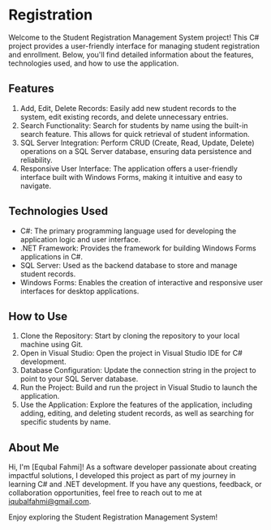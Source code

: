 # Registration

Welcome to the Student Registration Management System project! This C# project provides a user-friendly interface for managing student registration and enrollment. Below, you'll find detailed information about the features, technologies used, and how to use the application.

## Features

1. Add, Edit, Delete Records: Easily add new student records to the system, edit existing records, and delete unnecessary entries.
2. Search Functionality: Search for students by name using the built-in search feature. This allows for quick retrieval of student information.
3. SQL Server Integration: Perform CRUD (Create, Read, Update, Delete) operations on a SQL Server database, ensuring data persistence and reliability.
4. Responsive User Interface: The application offers a user-friendly interface built with Windows Forms, making it intuitive and easy to navigate.

## Technologies Used

- C#: The primary programming language used for developing the application logic and user interface.
- .NET Framework: Provides the framework for building Windows Forms applications in C#.
- SQL Server: Used as the backend database to store and manage student records.
- Windows Forms: Enables the creation of interactive and responsive user interfaces for desktop applications.

## How to Use

1. Clone the Repository: Start by cloning the repository to your local machine using Git.
2. Open in Visual Studio: Open the project in Visual Studio IDE for C# development.
3. Database Configuration: Update the connection string in the project to point to your SQL Server database.
4. Run the Project: Build and run the project in Visual Studio to launch the application.
5. Use the Application: Explore the features of the application, including adding, editing, and deleting student records, as well as searching for specific students by name.

## About Me

Hi, I'm [Equbal Fahmi]! As a software developer passionate about creating impactful solutions, I developed this project as part of my journey in learning C# and .NET development. If you have any questions, feedback, or collaboration opportunities, feel free to reach out to me at [iqubalfahmi@gmail.com](mailto:your@email.com).

Enjoy exploring the Student Registration Management System!

